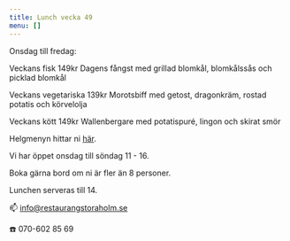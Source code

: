 ```yaml
---
title: Lunch vecka 49
menu: []
---
```

Onsdag till fredag:

Veckans fisk 149kr
Dagens fångst med grillad blomkål, blomkålssås och picklad blomkål

Veckans vegetariska 139kr
Morotsbiff med getost, dragonkräm, rostad potatis och körvelolja

Veckans kött 149kr
Wallenbergare med potatispuré, lingon och skirat smör

Helgmenyn hittar ni [här](https://www.restaurangstoraholm.se/helg/?i=2).

Vi har öppet onsdag till söndag 11 - 16. 

Boka gärna bord om ni är fler än 8 personer.

Lunchen serveras till 14.[](https://www.restaurangstoraholm.se/helg/?i=2)

📫 info@restaurangstoraholm.se

☎️ 070-602 85 69
